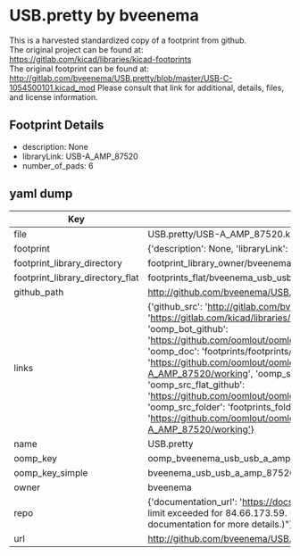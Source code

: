 # USB.pretty by bveenema  
This is a harvested standardized copy of a footprint from github.  
The original project can be found at:  
https://gitlab.com/kicad/libraries/kicad-footprints  
The original footprint can be found at:
http://gitlab.com/bveenema/USB.pretty/blob/master/USB-C-1054500101.kicad_mod
Please consult that link for additional, details, files, and license information.  
## Footprint Details
* description: None  
* libraryLink: USB-A_AMP_87520  
* number_of_pads: 6  
## yaml dump  
| Key | Value |  
| --- | --- |  
| file | USB.pretty/USB-A_AMP_87520.kicad_mod |  
| footprint | {'description': None, 'libraryLink': 'USB-A_AMP_87520', 'number_of_pads': 6} |  
| footprint_library_directory | footprint_library_owner/bveenema_USB.pretty |  
| footprint_library_directory_flat | footprints_flat/bveenema_usb_usb_a_amp_87520/working |  
| github_path | http://github.com/bveenema/USB.pretty/blob/master/USB-A_AMP_87520.kicad_mod |  
| links | {'github_src': 'http://gitlab.com/bveenema/USB.pretty/blob/master/USB-C-1054500101.kicad_mod', 'github_src_repo': 'https://gitlab.com/kicad/libraries/kicad-footprints', 'oomp_bot': 'footprints/bveenema_usb_usb_a_amp_87520/working', 'oomp_bot_github': 'https://github.com/oomlout/oomlout_oomp_footprint_bot/tree/main/footprints/bveenema_usb_usb_a_amp_87520/working', 'oomp_doc': 'footprints/footprints/bveenema/USB/USB-A_AMP_87520/working/', 'oomp_doc_github': 'https://github.com/oomlout/oomlout_oomp_footprint_doc/tree/main/footprints/footprints/bveenema/USB/USB-A_AMP_87520/working', 'oomp_src_flat': 'footprints_flat/footprints_flat/bveenema_usb_usb_a_amp_87520/working', 'oomp_src_flat_github': 'https://github.com/oomlout/oomlout_oomp_footprint_src/tree/main/footprints_flat/bveenema_usb_usb_a_amp_87520/working', 'oomp_src_folder': 'footprints_folder/footprints_folder/bveenema/USB/USB-A_AMP_87520/working', 'oomp_src_folder_github': 'https://github.com/oomlout/oomlout_oomp_footprint_src/tree/main/footprints_folder/bveenema/USB/USB-A_AMP_87520/working'} |  
| name | USB.pretty |  
| oomp_key | oomp_bveenema_usb_usb_a_amp_87520 |  
| oomp_key_simple | bveenema_usb_usb_a_amp_87520 |  
| owner | bveenema |  
| repo | {'documentation_url': 'https://docs.github.com/rest/overview/resources-in-the-rest-api#rate-limiting', 'message': "API rate limit exceeded for 84.66.173.59. (But here's the good news: Authenticated requests get a higher rate limit. Check out the documentation for more details.)"} |  
| url | http://github.com/bveenema/USB.pretty |  

